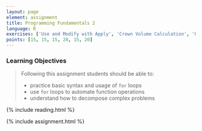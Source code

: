 ```yaml
---
layout: page
element: assignment
title: Programming Fundamentals 2
language: R
exercises: ['Use and Modify with Apply', 'Crown Volume Calculation', 'Use and Modify with Loops', 'Multiple Files', 'DNA or RNA Iteration', 'Climate Space Iteration']
points: [15, 15, 15, 20, 15, 20]
---
```


### Learning Objectives

> Following this assignment students should be able to:
>
> - practice basic syntax and usage of `for` loops
> - use `for` loops to automate function operations 
> - understand how to decompose complex problems

{% include reading.html %}

{% include assignment.html %}
